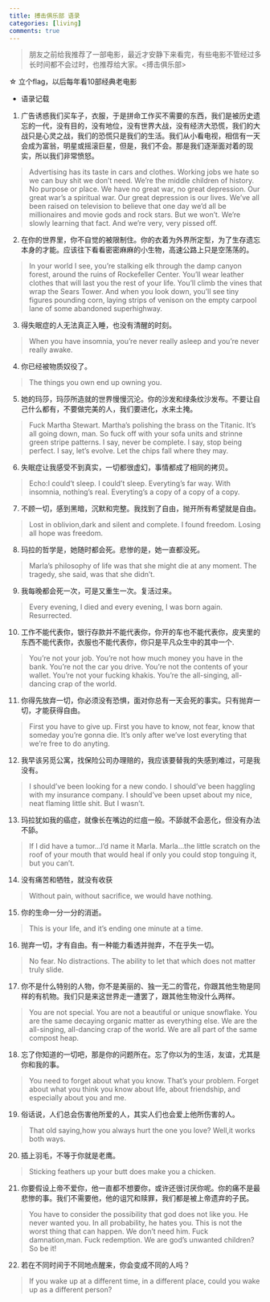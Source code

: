 ```yaml
---
title: 搏击俱乐部 语录
categories: [living]
comments: true
---
```


> 朋友之前给我推荐了一部电影，最近才安静下来看完，有些电影不管经过多长时间都不会过时，也推荐给大家。<搏击俱乐部>

☆ 立个flag，以后每年看10部经典老电影

* 语录记载

1. 广告诱惑我们买车子，衣服，于是拼命工作买不需要的东西，我们是被历史遗忘的一代，没有目的，没有地位，没有世界大战，没有经济大恐慌，我们的大战只是心灵之战，我们的恐慌只是我们的生活。我们从小看电视，相信有一天会成为富翁，明星或摇滚巨星，但是，我们不会。那是我们逐渐面对着的现实，所以我们非常愤怒。
> Advertising has its taste in cars and clothes. Working jobs we hate so we can buy shit we don’t need. We’re the middle children of history. No purpose or place. We have no great war, no great depression. Our great war’s a spiritual war. Our great depression is our lives. We’ve all been raised on television to believe that one day we’d all be millionaires and movie gods and rock stars. But we won’t. We’re slowly learning that fact. And we’re very, very pissed off.

2. 在你的世界里，你不自觉的被限制住。你的衣着为外界所定型，为了生存遗忘本身的才能。应该往下看看密密麻麻的小生物，高速公路上只是空荡荡的。
> In your world I see, you’re stalking elk through the damp canyon forest, around the ruins of Rockefeller Center. You’ll wear leather clothes that will last you the rest of your life. You’ll climb the vines that wrap the Sears Tower. And when you look down, you’ll see tiny figures pounding corn, laying strips of venison on the empty carpool lane of some abandoned superhighway.

3. 得失眠症的人无法真正入睡，也没有清醒的时刻。
> When you have insomnia, you’re never really asleep and you’re never really awake.

4. 你已经被物质奴役了。
> The things you own end up owning you.

 

5. 她的玛莎，玛莎所造就的世界慢慢沉沦。你的沙发和绿条纹沙发布。不要让自己什么都有，不要做完美的人，我们要进化，水来土掩。
> Fuck Martha Stewart. Martha’s polishing the brass on the Titanic. It’s all going down, man. So fuck off with your sofa units and strinne green stripe patterns. I say, never be complete. I say, stop being perfect. I say, let’s evolve. Let the chips fall where they may.

 

6. 失眠症让我感受不到真实，一切都很虚幻，事情都成了相同的拷贝。
> Echo:I could’t sleep. I could’t sleep. Everyting’s far way. With insomnia, nothing’s real. Everyting’s a copy of a copy of a copy.

 

7. 不顾一切，感到黑暗，沉默和完整。我找到了自由，抛开所有希望就是自由。 
> Lost in oblivion,dark and silent and complete. I found freedom. Losing all hope was freedom.

 

8. 玛拉的哲学是，她随时都会死。悲惨的是，她一直都没死。  
> Marla’s philosophy of life was that she might die at any moment. The tragedy, she said, was that she didn’t.

9. 我每晚都会死一次，可是又重生一次。复活过来。
> Every evening, I died and every evening, I was born again. Resurrected.

10. 工作不能代表你，银行存款并不能代表你，你开的车也不能代表你，皮夹里的东西不能代表你，衣服也不能代表你，你只是平凡众生中的其中一个.
> You’re not your job. You’re not how much money you have in the bank. You’re not the car you drive. You’re not the contents of your wallet. You’re not your fucking khakis. You’re the all-singing, all-dancing crap of the world.

 

11. 你得先放弃一切，你必须没有恐惧，面对你总有一天会死的事实。只有抛弃一切，才能获得自由。  
> First you have to give up. First you have to know, not fear, know that someday you’re gonna die. It’s only after we’ve lost everyting that we’re free to do anyting.

 

12. 我早该另觅公寓，找保险公司办理赔的，我应该要替我的失感到难过，可是我没有。
> I should’ve been looking for a new condo. I should’ve been haggling with my insurance company. I should’ve been upset about my nice, neat flaming little shit. But I wasn’t.

13. 玛拉犹如我的癌症，就像长在嘴边的烂疽一般。不舔就不会恶化，但没有办法不舔。
> If I did have a tumor…I’d name it Marla. Marla…the little scratch on the roof of your mouth that would heal if only you could stop tonguing it, but you can’t.

14. 没有痛苦和牺牲，就没有收获
> Without pain, without sacrifice, we would have nothing.

15. 你的生命一分一分的消逝。
> This is your life, and it’s ending one minute at a time.

 

16. 抛弃一切，才有自由。有一种能力看透并抛弃，不在乎失一切。  
> No fear. No distractions. The ability to let that which does not matter truly slide.

 

17. 你不是什么特别的人物，你不是美丽的、独一无二的雪花，你跟其他生物是同样的有机物。我们只是来这世界走一遭罢了，跟其他生物没什么两样。 
> You are not special. You are not a beautiful or unique snowflake. You are the same decaying organic matter as everything else. We are the all-singing, all-dancing crap of the world. We are all part of the same compost heap.

 
18.  忘了你知道的一切吧，那是你的问题所在。忘了你以为的生活，友谊，尤其是你和我的事。
> You need to forget about what you know. That’s your problem. Forget about what you think you know about life, about friendship, and especially about you and me.

 

19.  俗话说，人们总会伤害他所爱的人，其实人们也会爱上他所伤害的人。
> That old saying,how you always hurt the one you love? Well,it works both ways.
 

20. 插上羽毛，不等于你就是老鹰。 
> Sticking feathers up your butt does make you a chicken.
 

21. 你要假设上帝不爱你，他一直都不想要你，或许还很讨厌你呢。你的痛不是最悲惨的事。我们不需要他，他的诅咒和赎罪，我们都是被上帝遗弃的子民。  
>  You have to consider the possibility that god does not like you. He never wanted you. In all probability, he hates you. This is not the worst thing that can happen. We don’t need him. Fuck damnation,man. Fuck redemption. We are god’s unwanted children? So be it!

22. 若在不同时间于不同地点醒来，你会变成不同的人吗？
> If you wake up at a different time, in a different place, could you wake up as a different person?